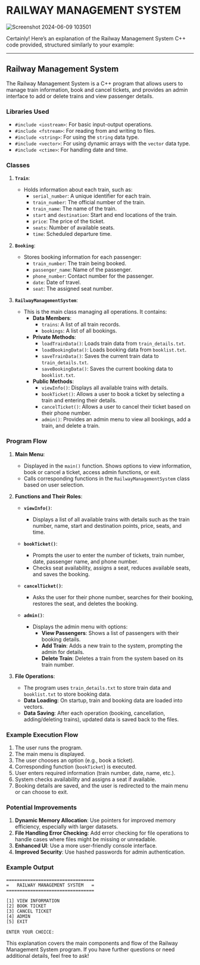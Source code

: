 # RAILWAY MANAGEMENT SYSTEM
![Screenshot 2024-06-09 103501](https://github.com/akash6629/RAILWAY-TICKET-RESERVATION-SYSTEM/assets/99340063/d07948cd-55e4-4929-bb23-71d61f8c381b)


Certainly! Here’s an explanation of the Railway Management System C++ code provided, structured similarly to your example:

---

## Railway Management System

The Railway Management System is a C++ program that allows users to manage train information, book and cancel tickets, and provides an admin interface to add or delete trains and view passenger details.

### Libraries Used

- `#include <iostream>`: For basic input-output operations.
- `#include <fstream>`: For reading from and writing to files.
- `#include <string>`: For using the `string` data type.
- `#include <vector>`: For using dynamic arrays with the `vector` data type.
- `#include <ctime>`: For handling date and time.

### Classes

1. **`Train`**:
   - Holds information about each train, such as:
     - `serial_number`: A unique identifier for each train.
     - `train_number`: The official number of the train.
     - `train_name`: The name of the train.
     - `start` and `destination`: Start and end locations of the train.
     - `price`: The price of the ticket.
     - `seats`: Number of available seats.
     - `time`: Scheduled departure time.

2. **`Booking`**:
   - Stores booking information for each passenger:
     - `train_number`: The train being booked.
     - `passenger_name`: Name of the passenger.
     - `phone_number`: Contact number for the passenger.
     - `date`: Date of travel.
     - `seat`: The assigned seat number.

3. **`RailwayManagementSystem`**:
   - This is the main class managing all operations. It contains:
     - **Data Members**:
       - `trains`: A list of all train records.
       - `bookings`: A list of all bookings.
     - **Private Methods**:
       - `loadTrainData()`: Loads train data from `train_details.txt`.
       - `loadBookingData()`: Loads booking data from `booklist.txt`.
       - `saveTrainData()`: Saves the current train data to `train_details.txt`.
       - `saveBookingData()`: Saves the current booking data to `booklist.txt`.
     - **Public Methods**:
       - `viewInfo()`: Displays all available trains with details.
       - `bookTicket()`: Allows a user to book a ticket by selecting a train and entering their details.
       - `cancelTicket()`: Allows a user to cancel their ticket based on their phone number.
       - `admin()`: Provides an admin menu to view all bookings, add a train, and delete a train.

### Program Flow

1. **Main Menu**:
   - Displayed in the `main()` function. Shows options to view information, book or cancel a ticket, access admin functions, or exit.
   - Calls corresponding functions in the `RailwayManagementSystem` class based on user selection.

2. **Functions and Their Roles**:
   
   - **`viewInfo()`**:
     - Displays a list of all available trains with details such as the train number, name, start and destination points, price, seats, and time.

   - **`bookTicket()`**:
     - Prompts the user to enter the number of tickets, train number, date, passenger name, and phone number.
     - Checks seat availability, assigns a seat, reduces available seats, and saves the booking.

   - **`cancelTicket()`**:
     - Asks the user for their phone number, searches for their booking, restores the seat, and deletes the booking.
   
   - **`admin()`**:
     - Displays the admin menu with options:
       - **View Passengers**: Shows a list of passengers with their booking details.
       - **Add Train**: Adds a new train to the system, prompting the admin for details.
       - **Delete Train**: Deletes a train from the system based on its train number.
     
3. **File Operations**:
   - The program uses `train_details.txt` to store train data and `booklist.txt` to store booking data.
   - **Data Loading**: On startup, train and booking data are loaded into vectors.
   - **Data Saving**: After each operation (booking, cancellation, adding/deleting trains), updated data is saved back to the files.

### Example Execution Flow

1. The user runs the program.
2. The main menu is displayed.
3. The user chooses an option (e.g., book a ticket).
4. Corresponding function (`bookTicket`) is executed.
5. User enters required information (train number, date, name, etc.).
6. System checks availability and assigns a seat if available.
7. Booking details are saved, and the user is redirected to the main menu or can choose to exit.

### Potential Improvements

1. **Dynamic Memory Allocation**: Use pointers for improved memory efficiency, especially with larger datasets.
2. **File Handling Error Checking**: Add error checking for file operations to handle cases where files might be missing or unreadable.
3. **Enhanced UI**: Use a more user-friendly console interface.
4. **Improved Security**: Use hashed passwords for admin authentication.

### Example Output

```plaintext
=================================
=   RAILWAY MANAGEMENT SYSTEM   =
=================================

[1] VIEW INFORMATION
[2] BOOK TICKET
[3] CANCEL TICKET
[4] ADMIN
[5] EXIT

ENTER YOUR CHOICE: 
```

This explanation covers the main components and flow of the Railway Management System program. If you have further questions or need additional details, feel free to ask!
